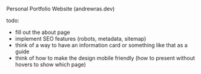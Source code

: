 Personal Portfolio Website (andrewras.dev)

todo:
  - fill out the about page
  - implement SEO features (robots, metadata, sitemap)
  - think of a way to have an information card or something like that as a guide
  - think of how to make the design mobile friendly (how to present without hovers to show which page)